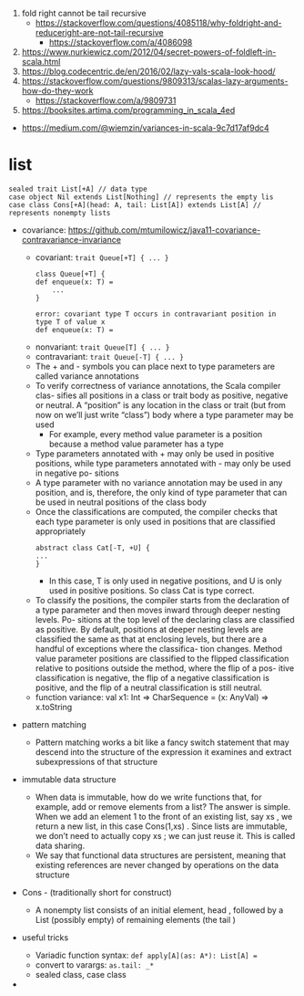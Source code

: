 1. fold right cannot be tail recursive
    * https://stackoverflow.com/questions/4085118/why-foldright-and-reduceright-are-not-tail-recursive
        * https://stackoverflow.com/a/4086098
1. https://www.nurkiewicz.com/2012/04/secret-powers-of-foldleft-in-scala.html
1. https://blog.codecentric.de/en/2016/02/lazy-vals-scala-look-hood/
1. https://stackoverflow.com/questions/9809313/scalas-lazy-arguments-how-do-they-work
    * https://stackoverflow.com/a/9809731
1. https://booksites.artima.com/programming_in_scala_4ed
* https://medium.com/@wiemzin/variances-in-scala-9c7d17af9dc4
    
# list
```
sealed trait List[+A] // data type
case object Nil extends List[Nothing] // represents the empty lis
case class Cons[+A](head: A, tail: List[A]) extends List[A] // represents nonempty lists
```

* covariance: https://github.com/mtumilowicz/java11-covariance-contravariance-invariance
    * covariant: `trait Queue[+T] { ... }`
        ```
        class Queue[+T] {
        def enqueue(x: T) =
            ...
        }
        
        error: covariant type T occurs in contravariant position in type T of value x
        def enqueue(x: T) =
        ```
    * nonvariant: `trait Queue[T] { ... }`
    * contravariant: `trait Queue[-T] { ... }`
    * The + and - symbols you can place next to type parameters are called variance annotations
    * To verify correctness of variance annotations, the Scala compiler clas-
      sifies all positions in a class or trait body as positive, negative or neutral.
      A “position” is any location in the class or trait (but from now on we’ll just
      write “class”) body where a type parameter may be used
        * For example, every
          method value parameter is a position because a method value parameter has
          a type
    * Type parameters annotated with + may only be used in positive positions,
      while type parameters annotated with - may only be used in negative po-
      sitions
    * A type parameter with no variance annotation may be used in any
      position, and is, therefore, the only kind of type parameter that can be used
      in neutral positions of the class body
    * Once the classifications are computed, the compiler checks that each type
      parameter is only used in positions that are classified appropriately
      ```
      abstract class Cat[-T, +U] {
      ...
      }
      ```
      * In this
        case, T is only used in negative positions, and U is only used in positive
        positions. So class Cat is type correct.
    * To classify the positions, the compiler starts from the declaration of a
      type parameter and then moves inward through deeper nesting levels. Po-
      sitions at the top level of the declaring class are classified as positive. By
      default, positions at deeper nesting levels are classified the same as that at
      enclosing levels, but there are a handful of exceptions where the classifica-
      tion changes. Method value parameter positions are classified to the flipped
      classification relative to positions outside the method, where the flip of a pos-
      itive classification is negative, the flip of a negative classification is positive,
      and the flip of a neutral classification is still neutral.
    * function variance: val x1: Int => CharSequence = (x: AnyVal) => x.toString
* pattern matching
    * Pattern matching works a bit like a fancy switch statement that may descend into
      the structure of the expression it examines and extract subexpressions of that structure

* immutable data structure
    * When data is immutable, how do we write functions that, for example, add or remove
      elements from a list? The answer is simple. When we add an element 1 to the front of
      an existing list, say xs , we return a new list, in this case Cons(1,xs) . Since lists are
      immutable, we don’t need to actually copy xs ; we can just reuse it. This is called data
      sharing.
    * We say that functional data structures are
      persistent, meaning that existing references are never changed by operations on the
      data structure

* Cons - (traditionally short for construct)
    * A nonempty list consists of an initial element, head ,
      followed by a List (possibly empty) of remaining elements (the tail )

* useful tricks
    * Variadic function syntax: `def apply[A](as: A*): List[A] =`
    * convert to varargs: `as.tail: _*`
    * sealed class, case class
* 